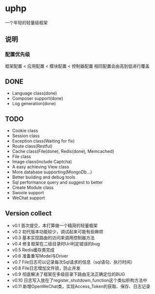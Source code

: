 # uphp 
一个年轻的轻量级框架

## 说明
### 配置优先级
框架配置 < 应用配置 < 模块配置 < 控制器配置
相同配置会由高到低进行覆盖

## DONE
+ Language class(done)
+ Composer support(done)
+ Log generation(done)

##  TODO
+ Cookie class
+ Session class
+ Exception class(Waiting for fix)
+ Route class(Restful)
+ Cache class(File(done), Redis(done), Memcached)
+ File class
+ Image class(include Captcha)
+ A easy achieving View class
+ More database supporting(MongoDb...)
+ Better building and debug tools
+ Sql performance query and suggest to better
+ Create Module class
+ Swoole support
+ WeChat support


## Version collect
+ v0.1 首次提交，本打算做一个精简的轻量框架
+ v0.2 初代版本功能较少，调试起来可能有些麻烦
+ v0.3 基本实现路由的访问来调用控制器方法
+ v0.4 修复框架在二级目录时Uri判定错误的bug
+ v0.5 Redis缓存类完成
+ v0.6 准备重写Model与Driver
+ v0.7 File日志可以记录每次Sql请求的信息（sql语句、执行时间）
+ v0.8 File日志增加文件锁，防止并发
+ v0.9 彻底解决了框架在多级目录下路由无法正确定位的BUG
+ v0.10 日志写入放在了register_shutdown_function这个类似析构方法中
+ v0.11 新增OpenWeChat类，实现Access_Token的获取、保存、日志记录 